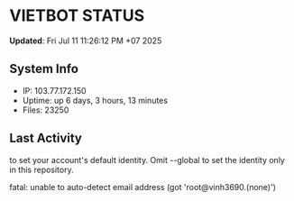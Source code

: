 # VIETBOT STATUS
**Updated**: Fri Jul 11 11:26:12 PM +07 2025

## System Info
- IP: 103.77.172.150
- Uptime: up 6 days, 3 hours, 13 minutes
- Files: 23250

## Last Activity

to set your account's default identity.
Omit --global to set the identity only in this repository.

fatal: unable to auto-detect email address (got 'root@vinh3690.(none)')
